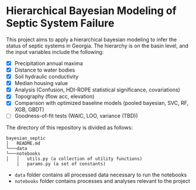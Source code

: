 # Hierarchical Bayesian Modeling of Septic System Failure
This project aims to apply a hierarchical bayesian modeling to infer the status of septic systems in Georgia. The hierarchy is on the basin level, and the input variables include the following:
- [x] Precipitation annual maxima
- [x] Distance to water bodies
- [x] Soil hydraulic conductivity
- [x] Median housing value
- [x] Analysis (Confusion, HDI-ROPE statistical significance, covariations)
- [x] Topography (flow acc, elevation)
- [x] Comparison with optimized baseline models (pooled bayesian, SVC, RF, XGB, GBDT)
- [ ] Goodness-of-fit tests (WAIC, LOO, variance (TBD))

The directory of this repository is divided as follows:
```
bayesian_septic
│   README.md    
└───data
└───notebooks
│   │   utils.py (a collection of utility functions)
    |   params.py (a set of constants)
```
- `data` folder contains all processed data necessary to run the notebooks
- `notebooks` folder contains processes and analyses relevant to the project